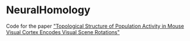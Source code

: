 # NeuralHomology


Code for the paper ["Topological Structure of Population Activity in Mouse Visual Cortex Encodes Visual Scene Rotations"](https://www.biorxiv.org/content/10.1101/2023.02.13.528247v1.full)
